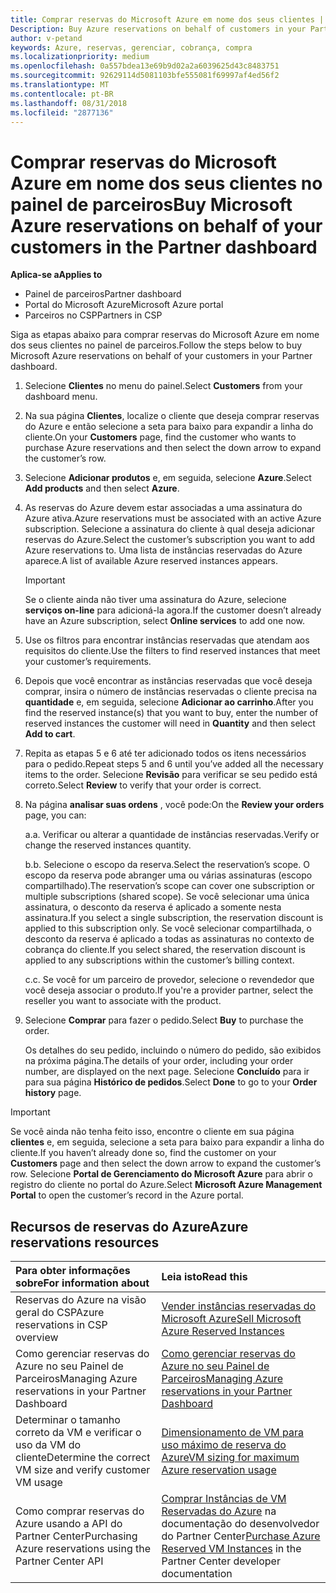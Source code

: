 ```yaml
---
title: Comprar reservas do Microsoft Azure em nome dos seus clientes | Partner Center
Description: Buy Azure reservations on behalf of customers in your Partner Dashboard.
author: v-petand
keywords: Azure, reservas, gerenciar, cobrança, compra
ms.localizationpriority: medium
ms.openlocfilehash: 0a557bdea13e69b9d02a2a6039625d43c8483751
ms.sourcegitcommit: 92629114d5081103bfe555081f69997af4ed56f2
ms.translationtype: MT
ms.contentlocale: pt-BR
ms.lasthandoff: 08/31/2018
ms.locfileid: "2877136"
---
```

# <a name="buy-microsoft-azure-reservations-on-behalf-of-your-customers-in-the-partner-dashboard"></a><span data-ttu-id="2d426-103">Comprar reservas do Microsoft Azure em nome dos seus clientes no painel de parceiros</span><span class="sxs-lookup"><span data-stu-id="2d426-103">Buy Microsoft Azure reservations on behalf of your customers in the Partner dashboard</span></span> 

**<span data-ttu-id="2d426-104">Aplica-se a</span><span class="sxs-lookup"><span data-stu-id="2d426-104">Applies to</span></span>**

-  <span data-ttu-id="2d426-105">Painel de parceiros</span><span class="sxs-lookup"><span data-stu-id="2d426-105">Partner dashboard</span></span>
-  <span data-ttu-id="2d426-106">Portal do Microsoft Azure</span><span class="sxs-lookup"><span data-stu-id="2d426-106">Microsoft Azure portal</span></span>
-  <span data-ttu-id="2d426-107">Parceiros no CSP</span><span class="sxs-lookup"><span data-stu-id="2d426-107">Partners in CSP</span></span>

<span data-ttu-id="2d426-108">Siga as etapas abaixo para comprar reservas do Microsoft Azure em nome dos seus clientes no painel de parceiros.</span><span class="sxs-lookup"><span data-stu-id="2d426-108">Follow the steps below to buy Microsoft Azure reservations on behalf of your customers in your Partner dashboard.</span></span>

1. <span data-ttu-id="2d426-109">Selecione **Clientes** no menu do painel.</span><span class="sxs-lookup"><span data-stu-id="2d426-109">Select **Customers** from your dashboard menu.</span></span>  

2. <span data-ttu-id="2d426-110">Na sua página **Clientes**, localize o cliente que deseja comprar reservas do Azure e então selecione a seta para baixo para expandir a linha do cliente.</span><span class="sxs-lookup"><span data-stu-id="2d426-110">On your **Customers** page, find the customer who wants to purchase Azure reservations and then select the down arrow to expand the customer’s row.</span></span>  

3. <span data-ttu-id="2d426-111">Selecione **Adicionar produtos** e, em seguida, selecione **Azure**.</span><span class="sxs-lookup"><span data-stu-id="2d426-111">Select **Add products** and then select **Azure**.</span></span> 
    
4. <span data-ttu-id="2d426-112">As reservas do Azure devem estar associadas a uma assinatura do Azure ativa.</span><span class="sxs-lookup"><span data-stu-id="2d426-112">Azure reservations must be associated with an active Azure subscription.</span></span> <span data-ttu-id="2d426-113">Selecione a assinatura do cliente à qual deseja adicionar reservas do Azure.</span><span class="sxs-lookup"><span data-stu-id="2d426-113">Select the customer’s subscription you want to add Azure reservations to.</span></span> <span data-ttu-id="2d426-114">Uma lista de instâncias reservadas do Azure aparece.</span><span class="sxs-lookup"><span data-stu-id="2d426-114">A list of available Azure reserved instances appears.</span></span> 

    >[!IMPORTANT] 
    ><span data-ttu-id="2d426-115">Se o cliente ainda não tiver uma assinatura do Azure, selecione **serviços on-line** para adicioná-la agora.</span><span class="sxs-lookup"><span data-stu-id="2d426-115">If the customer doesn’t already have an Azure subscription, select **Online services** to add one now.</span></span> 

5. <span data-ttu-id="2d426-116">Use os filtros para encontrar instâncias reservadas que atendam aos requisitos do cliente.</span><span class="sxs-lookup"><span data-stu-id="2d426-116">Use the filters to find reserved instances that meet your customer’s requirements.</span></span>  

6. <span data-ttu-id="2d426-117">Depois que você encontrar as instâncias reservadas que você deseja comprar, insira o número de instâncias reservadas o cliente precisa na **quantidade** e, em seguida, selecione **Adicionar ao carrinho**.</span><span class="sxs-lookup"><span data-stu-id="2d426-117">After you find the reserved instance(s) that you want to buy, enter the number of reserved instances the customer will need in **Quantity** and then select **Add to cart**.</span></span>  

7. <span data-ttu-id="2d426-118">Repita as etapas 5 e 6 até ter adicionado todos os itens necessários para o pedido.</span><span class="sxs-lookup"><span data-stu-id="2d426-118">Repeat steps 5 and 6 until you’ve added all the necessary items to the order.</span></span> <span data-ttu-id="2d426-119">Selecione **Revisão** para verificar se seu pedido está correto.</span><span class="sxs-lookup"><span data-stu-id="2d426-119">Select **Review** to verify that your order is correct.</span></span>  

8. <span data-ttu-id="2d426-120">Na página **analisar suas ordens** , você pode:</span><span class="sxs-lookup"><span data-stu-id="2d426-120">On the **Review your orders** page, you can:</span></span> 

    <span data-ttu-id="2d426-121">a.</span><span class="sxs-lookup"><span data-stu-id="2d426-121">a.</span></span> <span data-ttu-id="2d426-122">Verificar ou alterar a quantidade de instâncias reservadas.</span><span class="sxs-lookup"><span data-stu-id="2d426-122">Verify or change the reserved instances quantity.</span></span>

    <span data-ttu-id="2d426-123">b.</span><span class="sxs-lookup"><span data-stu-id="2d426-123">b.</span></span> <span data-ttu-id="2d426-124">Selecione o escopo da reserva.</span><span class="sxs-lookup"><span data-stu-id="2d426-124">Select the reservation’s scope.</span></span> <span data-ttu-id="2d426-125">O escopo da reserva pode abranger uma ou várias assinaturas (escopo compartilhado).</span><span class="sxs-lookup"><span data-stu-id="2d426-125">The reservation’s scope can cover one subscription or multiple subscriptions (shared scope).</span></span> <span data-ttu-id="2d426-126">Se você selecionar uma única assinatura, o desconto da reserva é aplicado a somente nesta assinatura.</span><span class="sxs-lookup"><span data-stu-id="2d426-126">If you select a single subscription, the reservation discount is applied to this subscription only.</span></span> <span data-ttu-id="2d426-127">Se você selecionar compartilhada, o desconto da reserva é aplicado a todas as assinaturas no contexto de cobrança do cliente.</span><span class="sxs-lookup"><span data-stu-id="2d426-127">If you select shared, the reservation discount is applied to any subscriptions within the customer’s billing context.</span></span> 

    <span data-ttu-id="2d426-128">c.</span><span class="sxs-lookup"><span data-stu-id="2d426-128">c.</span></span> <span data-ttu-id="2d426-129">Se você for um parceiro de provedor, selecione o revendedor que você deseja associar o produto.</span><span class="sxs-lookup"><span data-stu-id="2d426-129">If you're a provider partner, select the reseller you want to associate with the product.</span></span>

9. <span data-ttu-id="2d426-130">Selecione **Comprar** para fazer o pedido.</span><span class="sxs-lookup"><span data-stu-id="2d426-130">Select **Buy** to purchase the order.</span></span> 

    <span data-ttu-id="2d426-131">Os detalhes do seu pedido, incluindo o número do pedido, são exibidos na próxima página.</span><span class="sxs-lookup"><span data-stu-id="2d426-131">The details of your order, including your order number, are displayed on the next page.</span></span> <span data-ttu-id="2d426-132">Selecione **Concluído** para ir para sua página **Histórico de pedidos**.</span><span class="sxs-lookup"><span data-stu-id="2d426-132">Select **Done** to go to your **Order history** page.</span></span> 

>[!IMPORTANT]
><span data-ttu-id="2d426-133">Se você ainda não tenha feito isso, encontre o cliente em sua página **clientes** e, em seguida, selecione a seta para baixo para expandir a linha do cliente.</span><span class="sxs-lookup"><span data-stu-id="2d426-133">If you haven’t already done so, find the customer on your **Customers** page and then select the down arrow to expand the customer’s row.</span></span> <span data-ttu-id="2d426-134">Selecione **Portal de Gerenciamento do Microsoft Azure** para abrir o registro do cliente no portal do Azure.</span><span class="sxs-lookup"><span data-stu-id="2d426-134">Select **Microsoft Azure Management Portal** to open the customer’s record in the Azure portal.</span></span>

## <a name="azure-reservations-resources"></a><span data-ttu-id="2d426-135">Recursos de reservas do Azure</span><span class="sxs-lookup"><span data-stu-id="2d426-135">Azure reservations resources</span></span>
|**<span data-ttu-id="2d426-136">Para obter informações sobre</span><span class="sxs-lookup"><span data-stu-id="2d426-136">For information about</span></span>**   |**<span data-ttu-id="2d426-137">Leia isto</span><span class="sxs-lookup"><span data-stu-id="2d426-137">Read this</span></span>**    |
|:-----------------------------|:-----------------|
|<span data-ttu-id="2d426-138">Reservas do Azure na visão geral do CSP</span><span class="sxs-lookup"><span data-stu-id="2d426-138">Azure reservations in CSP overview</span></span>  | [<span data-ttu-id="2d426-139">Vender instâncias reservadas do Microsoft Azure</span><span class="sxs-lookup"><span data-stu-id="2d426-139">Sell Microsoft Azure Reserved Instances</span></span>](azure-reservations.md) |
|<span data-ttu-id="2d426-140">Como gerenciar reservas do Azure no seu Painel de Parceiros</span><span class="sxs-lookup"><span data-stu-id="2d426-140">Managing Azure reservations in your Partner Dashboard</span></span> | [<span data-ttu-id="2d426-141">Como gerenciar reservas do Azure no seu Painel de Parceiros</span><span class="sxs-lookup"><span data-stu-id="2d426-141">Managing Azure reservations in your Partner Dashboard</span></span>](azure-reservations-manage.md)
|<span data-ttu-id="2d426-142">Determinar o tamanho correto da VM e verificar o uso da VM do cliente</span><span class="sxs-lookup"><span data-stu-id="2d426-142">Determine the correct VM size and verify customer VM usage</span></span>   |[<span data-ttu-id="2d426-143">Dimensionamento de VM para uso máximo de reserva do Azure</span><span class="sxs-lookup"><span data-stu-id="2d426-143">VM sizing for maximum Azure reservation usage</span></span>](azure-usage.md)   |
|<span data-ttu-id="2d426-144">Como comprar reservas do Azure usando a API do Partner Center</span><span class="sxs-lookup"><span data-stu-id="2d426-144">Purchasing Azure reservations using the Partner Center API</span></span> | <span data-ttu-id="2d426-145">[Comprar Instâncias de VM Reservadas do Azure](https://docs.microsoft.com/partner-center/develop/purchase-azure-reservations) na documentação do desenvolvedor do Partner Center</span><span class="sxs-lookup"><span data-stu-id="2d426-145">[Purchase Azure Reserved VM Instances](https://docs.microsoft.com/partner-center/develop/purchase-azure-reservations) in the Partner Center developer documentation</span></span>

 


 
